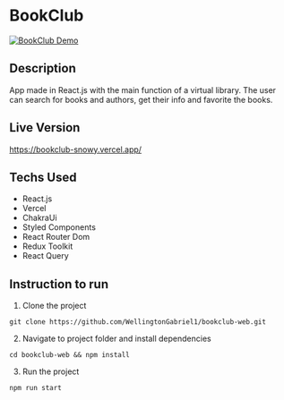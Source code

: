 # BookClub

[![BookClub Demo](/public/img/preview.png 'BookClub Demo')](https://github.com/WellingtonGabriel1/bookclub-web/blob/main/public/image%20preview.png)

## Description

App made in React.js with the main function of a virtual library.
The user can search for books and authors, get their info and favorite the books.

## Live Version

<https://bookclub-snowy.vercel.app/>

## Techs Used

- React.js
- Vercel
- ChakraUi
- Styled Components
- React Router Dom
- Redux Toolkit
- React Query

## Instruction to run

1. Clone the project

```
git clone https://github.com/WellingtonGabriel1/bookclub-web.git
```

2. Navigate to project folder and install dependencies

```
cd bookclub-web && npm install
```

3. Run the project

```
npm run start
```
